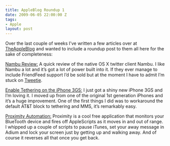 ```yaml
---
title: AppleBlog Roundup 1
date: 2009-06-05 22:00:00 Z
tags:
- Apple
layout: post
---
```



Over the last couple of weeks I’ve written a few articles over at <a href="http://theappleblog.com/author/bryanschuetz/">TheAppleBlog</a> and wanted to include a roundup post to them all here for the sake of completeness:

<a href="http://theappleblog.com/2009/06/23/nambu-solves-twitter-clutter/">Nambu Review:</a> A quick review of the native OS X twitter client Nambu.  I like Nambu a lot and it’s got a lot of power built into it. If they ever manage to include FriendFeed support I’d be sold but at the moment I have to admit I’m stuck on <a href="http://www.atebits.com/tweetie-mac/">Tweetie</a>.

<a href="http://theappleblog.com/2009/06/22/iphone-3g-s-enable-tethering/">Enable Tethering on the iPhone 3GS:</a> I just got a shiny new iPhone 3GS and I’m loving it. I moved up from one of the original 1st generation iPhones and it’s a huge improvement. One of the first things I did was to workaround the default AT&amp;T block to tethering and MMS, it’s remarkably easy.

<a href="http://theappleblog.com/2009/06/11/how-to-proximity-automation/">Proximity Automation:</a> Proximity is a cool free application that monitors your BlueTooth device and fires off AppleScripts as it moves in and out of range. I whipped up a couple of scripts to pause iTunes, set your away message in Adium and lock your screen just by getting up and walking away. And of course it reverses all that once you get back.


